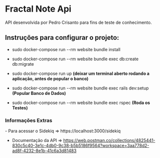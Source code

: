 <h1>Fractal Note Api</h1>

API desenvolvida por Pedro Crisanto para fins de teste de conhecimento.

<h2>Instruções para configurar o projeto:</h2>

- sudo docker-compose run --rm website bundle install

- sudo docker-compose run --rm website bundle exec db:create db:migrate

- sudo docker-compose run up 
**(deixar um terminal aberto rodando a aplicação, antes de popular o banco)**

- sudo docker-compose run --rm website bundle exec rails dev:setup 
**(Popular Banco de Dados)**

- sudo docker-compose run --rm website bundle exec rspec 
**(Roda os Testes)**
<h3> Informações Extras </h3>
- Para acessar o Sidekiq => https://localhost:3000/sidekiq

- Documentação da API => https://web.postman.co/collections/4825441-830c5c40-3e1c-4db0-9c38-b5b5186f9564?workspace=3aa778d2-ad8f-4232-8e1b-41c6a3d81483